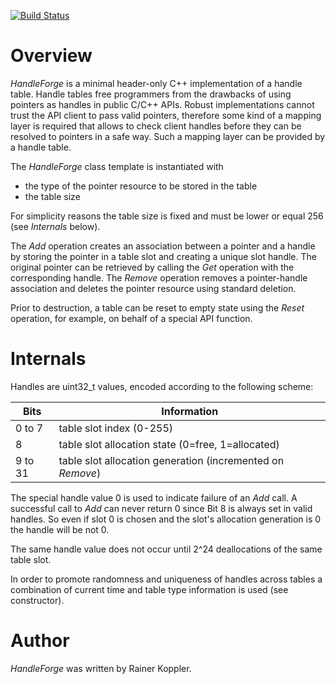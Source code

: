 [![Build Status](https://travis-ci.org/raiko7/HandleForge.svg?branch=master)](https://travis-ci.org/raiko7/HandleForge)

# Overview
*HandleForge* is a minimal header-only C++ implementation of a handle table. 
Handle tables free programmers from the drawbacks of using pointers as handles 
in public C/C++ APIs. Robust implementations cannot trust the API client to pass 
valid pointers, therefore some kind of a mapping layer is required that allows 
to check client handles before they can be resolved to pointers in a safe way. 
Such a mapping layer can be provided by a handle table.

The *HandleForge* class template is instantiated with
* the type of the pointer resource to be stored in the table
* the table size

For simplicity reasons the table size is fixed and must be lower or equal 256 
(see *Internals* below).

The *Add* operation creates an association between a pointer and a handle by 
storing the pointer in a table slot and creating a unique slot handle. The original 
pointer can be retrieved by calling the *Get* operation with the corresponding 
handle. The *Remove* operation removes a pointer-handle association and deletes the 
pointer resource using standard deletion.

Prior to destruction, a table can be reset to empty state using the 
*Reset* operation, for example, on behalf of a special API function.


# Internals
Handles are uint32_t values, encoded according to the following scheme:

| Bits    | Information                                              |
|---------|----------------------------------------------------------|
| 0 to 7  | table slot index (0-255)                                 |
| 8       | table slot allocation state (0=free, 1=allocated)        |
| 9 to 31 | table slot allocation generation (incremented on *Remove*) |

The special handle value 0 is used to indicate failure of an *Add* call. A 
successful call to *Add* can never return 0 since Bit 8 is always set in valid 
handles. So even if slot 0 is chosen and the slot's allocation generation is 0 
the handle will be not 0.

The same handle value does not occur until 2^24 deallocations of the same table 
slot.

In order to promote randomness and uniqueness of handles across tables a 
combination of current time and table type information is used (see 
constructor).


# Author
*HandleForge* was written by Rainer Koppler.
